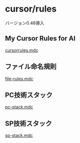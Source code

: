 # cursor/rules

バージョン0.46導入

## My Cursor Rules for AI

[cursorrules.mdc](cursorrules.mdc)

## ファイル命名規則

[file-rules.mdc](file-rules.mdc)

## PC技術スタック

[pc-stack.mdc](pc-stack.mdc)

## SP技術スタック

[sp-stack.mdc](sp-stack.mdc)

